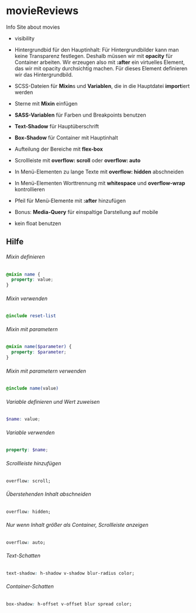 # movieReviews
Info Site about movies

- visibility

- Hintergrundbid für den Hauptinhalt:
Für Hintergrundbilder kann man keine Transparenz festlegen. Deshalb müssen wir mit **opacity** für Container arbeiten. Wir erzeugen also mit **:after** ein virtuelles Element, das wir mit opacity durchsichtig machen. Für dieses Element definieren wir das Hintergrundbild.

- SCSS-Dateien für **Mixin**s und **Variablen**, die in die Hauptdatei **import**iert werden
- Sterne mit **Mixin** einfügen
- **SASS-Variablen** für Farben und Breakpoints benutzen
- **Text-Shadow** für Hauptüberschrift
- **Box-Shadow** für Container mit Hauptinhalt
- Aufteilung der Bereiche mit **flex-box**
- Scrollleiste mit **overflow: scroll** oder **overflow: auto**
- In Menü-Elementen zu lange Texte mit **overflow: hidden** abschneiden
- In Menü-Elementen Worttrennung mit **whitespace** und **overflow-wrap** kontrollieren
- Pfeil für Menü-Elemente mit **:after** hinzufügen
- Bonus: **Media-Query** für einspaltige Darstellung auf mobile

- kein float benutzen

## Hilfe
###### Mixin definieren
```scss
@mixin name {
  property: value;
}
```
###### Mixin verwenden
```scss
@include reset-list
```
###### Mixin mit parametern
```scss
@mixin name($parameter) {
  property: $parameter;
}
```
###### Mixin mit parametern verwenden
```scss
@include name(value)
```
###### Variable definieren und Wert zuweisen
```scss
$name: value;
```
###### Variable verwenden
```scss
property: $name;
```
###### Scrollleiste hinzufügen
```css
overflow: scroll;
```
###### Überstehenden Inhalt abschneiden
```css
overflow: hidden;
```
###### Nur wenn Inhalt größer als Container, Scrollleiste anzeigen
```css
overflow: auto;
```
###### Text-Schatten
```css
text-shadow: h-shadow v-shadow blur-radius color;
```
###### Container-Schatten
```css
box-shadow: h-offset v-offset blur spread color;
```
